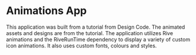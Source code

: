 # Animations App
This application was built from a tutorial from Design Code. The animated assets and designs are from the tutorial.
The application utilizes Rive animations and the RiveRunTime dependency to display a variety of custom icon animations.
It also uses custom fonts, colours and styles.
